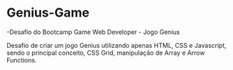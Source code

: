 # Genius-Game
-Desafio do Bootcamp Game Web Developer - Jogo Genius


Desafio de criar um jogo Genius utilizando apenas HTML, CSS e Javascript, sendo o principal conceito, CSS Grid, manipulação de Array e Arrow Functions.
